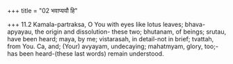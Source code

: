 +++
title = "02 भवाप्ययौ हि"

+++
11.2 Kamala-partraksa, O You with eyes like lotus leaves; bhava-apyayau,
the origin and dissolution- these two; bhutanam, of beings; srutau, have
been heard; maya, by me; vistarasah, in detail-not in brief; tvattah,
from You. Ca, and; (Your) avyayam, undecaying; mahatmyam, glory,
too;-has been heard-(these last words) remain understood.
